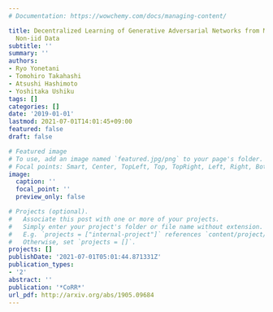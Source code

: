 ```yaml
---
# Documentation: https://wowchemy.com/docs/managing-content/

title: Decentralized Learning of Generative Adversarial Networks from Multi-Client
  Non-iid Data
subtitle: ''
summary: ''
authors:
- Ryo Yonetani
- Tomohiro Takahashi
- Atsushi Hashimoto
- Yoshitaka Ushiku
tags: []
categories: []
date: '2019-01-01'
lastmod: 2021-07-01T14:01:45+09:00
featured: false
draft: false

# Featured image
# To use, add an image named `featured.jpg/png` to your page's folder.
# Focal points: Smart, Center, TopLeft, Top, TopRight, Left, Right, BottomLeft, Bottom, BottomRight.
image:
  caption: ''
  focal_point: ''
  preview_only: false

# Projects (optional).
#   Associate this post with one or more of your projects.
#   Simply enter your project's folder or file name without extension.
#   E.g. `projects = ["internal-project"]` references `content/project/deep-learning/index.md`.
#   Otherwise, set `projects = []`.
projects: []
publishDate: '2021-07-01T05:01:44.871331Z'
publication_types:
- '2'
abstract: ''
publication: '*CoRR*'
url_pdf: http://arxiv.org/abs/1905.09684
---
```

